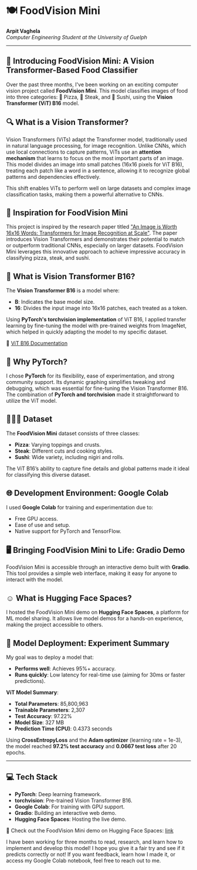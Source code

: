 # 🍽 FoodVision Mini

**Arpit Vaghela**  
*Computer Engineering Student at the University of Guelph*

---

## 🚀 Introducing FoodVision Mini: A Vision Transformer-Based Food Classifier

Over the past three months, I've been working on an exciting computer vision project called **FoodVision Mini**. This model classifies images of food into three categories: 🍕 Pizza, 🥩 Steak, and 🍣 Sushi, using the **Vision Transformer (ViT) B16** model.

## 🔍 What is a Vision Transformer?

Vision Transformers (ViTs) adapt the Transformer model, traditionally used in natural language processing, for image recognition. Unlike CNNs, which use local connections to capture patterns, ViTs use an **attention mechanism** that learns to focus on the most important parts of an image. This model divides an image into small patches (16x16 pixels for ViT B16), treating each patch like a word in a sentence, allowing it to recognize global patterns and dependencies effectively.

This shift enables ViTs to perform well on large datasets and complex image classification tasks, making them a powerful alternative to CNNs.

## 📝 Inspiration for FoodVision Mini

This project is inspired by the research paper titled ["An Image is Worth 16x16 Words: Transformers for Image Recognition at Scale"](https://arxiv.org/abs/2010.11929). The paper introduces Vision Transformers and demonstrates their potential to match or outperform traditional CNNs, especially on larger datasets. FoodVision Mini leverages this innovative approach to achieve impressive accuracy in classifying pizza, steak, and sushi.

## 🔑 What is Vision Transformer B16?

The **Vision Transformer B16** is a model where:
- **B**: Indicates the base model size.
- **16**: Divides the input image into 16x16 patches, each treated as a token.

Using **PyTorch's torchvision implementation** of ViT B16, I applied transfer learning by fine-tuning the model with pre-trained weights from ImageNet, which helped in quickly adapting the model to my specific dataset.

🔗 [ViT B16 Documentation](https://pytorch.org/vision/stable/models/generated/torchvision.models.vit_b_16.html)

## 🔑 Why PyTorch?

I chose **PyTorch** for its flexibility, ease of experimentation, and strong community support. Its dynamic graphing simplifies tweaking and debugging, which was essential for fine-tuning the Vision Transformer B16. The combination of **PyTorch and torchvision** made it straightforward to utilize the ViT model.

## 🍕🥩🍣 Dataset

The **FoodVision Mini** dataset consists of three classes:
- **Pizza**: Varying toppings and crusts.
- **Steak**: Different cuts and cooking styles.
- **Sushi**: Wide variety, including nigiri and rolls.

The ViT B16’s ability to capture fine details and global patterns made it ideal for classifying this diverse dataset.

## 🌐 Development Environment: Google Colab

I used **Google Colab** for training and experimentation due to:
- Free GPU access.
- Ease of use and setup.
- Native support for PyTorch and TensorFlow.

## 🖥️ Bringing FoodVision Mini to Life: Gradio Demo

FoodVision Mini is accessible through an interactive demo built with **Gradio**. This tool provides a simple web interface, making it easy for anyone to interact with the model.

## ☺ What is Hugging Face Spaces?

I hosted the FoodVision Mini demo on **Hugging Face Spaces**, a platform for ML model sharing. It allows live model demos for a hands-on experience, making the project accessible to others.

## 🧪 Model Deployment: Experiment Summary

My goal was to deploy a model that:
- **Performs well**: Achieves 95%+ accuracy.
- **Runs quickly**: Low latency for real-time use (aiming for 30ms or faster predictions).

**ViT Model Summary**:
- **Total Parameters**: 85,800,963
- **Trainable Parameters**: 2,307
- **Test Accuracy**: 97.22%
- **Model Size**: 327 MB
- **Prediction Time (CPU)**: 0.4373 seconds

Using **CrossEntropyLoss** and the **Adam optimizer** (learning rate = 1e-3), the model reached **97.2% test accuracy** and **0.0667 test loss** after 20 epochs.

---

## 💻 Tech Stack

- **PyTorch**: Deep learning framework.
- **torchvision**: Pre-trained Vision Transformer B16.
- **Google Colab**: For training with GPU support.
- **Gradio**: Building an interactive web demo.
- **Hugging Face Spaces**: Hosting the live demo.

🔗 Check out the FoodVision Mini demo on Hugging Face Spaces: [link](https://huggingface.co/spaces/vapit/foodvision_mini)

I have been working for three months to read, research, and learn how to implement and develop this model! I hope you give it a fair try and see if it predicts correctly or not! If you want feedback, learn how I made it, or access my Google Colab notebook, feel free to reach out to me.
